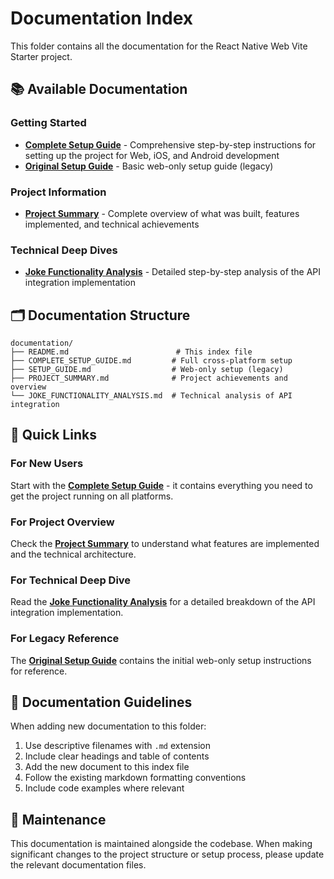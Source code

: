 # Documentation Index

This folder contains all the documentation for the React Native Web Vite Starter project.

## 📚 Available Documentation

### Getting Started

- **[Complete Setup Guide](./COMPLETE_SETUP_GUIDE.md)** - Comprehensive step-by-step instructions for setting up the project for Web, iOS, and Android development
- **[Original Setup Guide](./SETUP_GUIDE.md)** - Basic web-only setup guide (legacy)

### Project Information

- **[Project Summary](./PROJECT_SUMMARY.md)** - Complete overview of what was built, features implemented, and technical achievements

### Technical Deep Dives

- **[Joke Functionality Analysis](./JOKE_FUNCTIONALITY_ANALYSIS.md)** - Detailed step-by-step analysis of the API integration implementation

## 🗂️ Documentation Structure

```
documentation/
├── README.md                        # This index file
├── COMPLETE_SETUP_GUIDE.md         # Full cross-platform setup
├── SETUP_GUIDE.md                  # Web-only setup (legacy)
├── PROJECT_SUMMARY.md              # Project achievements and overview
└── JOKE_FUNCTIONALITY_ANALYSIS.md  # Technical analysis of API integration
```

## 🚀 Quick Links

### For New Users

Start with the **[Complete Setup Guide](./COMPLETE_SETUP_GUIDE.md)** - it contains everything you need to get the project running on all platforms.

### For Project Overview

Check the **[Project Summary](./PROJECT_SUMMARY.md)** to understand what features are implemented and the technical architecture.

### For Technical Deep Dive

Read the **[Joke Functionality Analysis](./JOKE_FUNCTIONALITY_ANALYSIS.md)** for a detailed breakdown of the API integration implementation.

### For Legacy Reference

The **[Original Setup Guide](./SETUP_GUIDE.md)** contains the initial web-only setup instructions for reference.

## 📝 Documentation Guidelines

When adding new documentation to this folder:

1. Use descriptive filenames with `.md` extension
2. Include clear headings and table of contents
3. Add the new document to this index file
4. Follow the existing markdown formatting conventions
5. Include code examples where relevant

## 🔄 Maintenance

This documentation is maintained alongside the codebase. When making significant changes to the project structure or setup process, please update the relevant documentation files.
